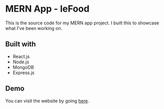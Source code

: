 # MERN App - leFood

This is the source code for my MERN app project. I built this to showcase what I've been working on.

## Built with

* React.js
* Node.js
* MongoDB
* Express.js

## Demo

You can visit the website by going [here](https://lawrence9z.github.io/leFood-Client/).
